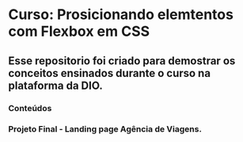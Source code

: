 # Curso: Prosicionando elemtentos com Flexbox em CSS 

## Esse repositorio foi criado para demostrar os conceitos ensinados durante o curso na plataforma da DIO. 


### Conteúdos 



### Projeto Final - Landing page Agência de Viagens. 
